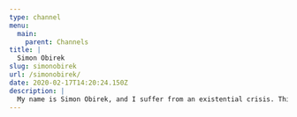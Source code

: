 ```yaml
---
type: channel
menu:
  main:
    parent: Channels
title: |
  Simon Obirek
slug: simonobirek
url: /simonobirek/
date: 2020-02-17T14:20:24.150Z
description: |
  My name is Simon Obirek, and I suffer from an existential crisis. This channel is all about exploring this phenomenon.
---
```

